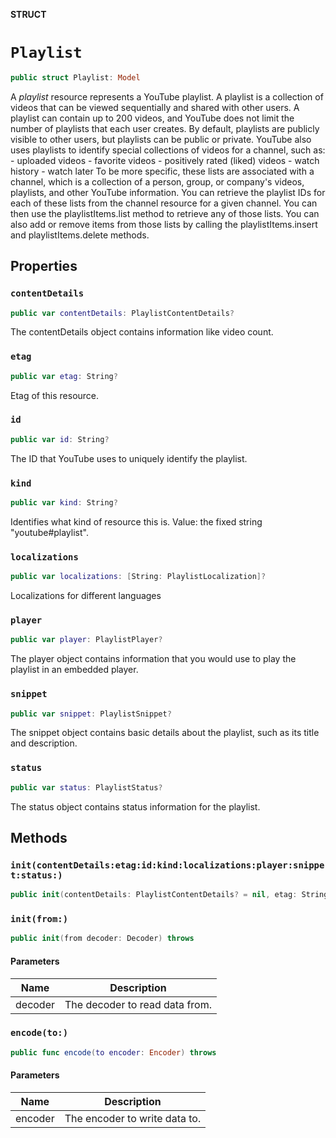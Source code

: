 **STRUCT**

# `Playlist`

```swift
public struct Playlist: Model
```

A *playlist* resource represents a YouTube playlist. A playlist is a collection of videos that can be viewed sequentially and shared with other users. A playlist can contain up to 200 videos, and YouTube does not limit the number of playlists that each user creates. By default, playlists are publicly visible to other users, but playlists can be public or private. YouTube also uses playlists to identify special collections of videos for a channel, such as: - uploaded videos - favorite videos - positively rated (liked) videos - watch history - watch later To be more specific, these lists are associated with a channel, which is a collection of a person, group, or company's videos, playlists, and other YouTube information. You can retrieve the playlist IDs for each of these lists from the channel resource for a given channel. You can then use the playlistItems.list method to retrieve any of those lists. You can also add or remove items from those lists by calling the playlistItems.insert and playlistItems.delete methods.

## Properties
### `contentDetails`

```swift
public var contentDetails: PlaylistContentDetails?
```

The contentDetails object contains information like video count.

### `etag`

```swift
public var etag: String?
```

Etag of this resource.

### `id`

```swift
public var id: String?
```

The ID that YouTube uses to uniquely identify the playlist.

### `kind`

```swift
public var kind: String?
```

Identifies what kind of resource this is. Value: the fixed string "youtube#playlist".

### `localizations`

```swift
public var localizations: [String: PlaylistLocalization]?
```

Localizations for different languages

### `player`

```swift
public var player: PlaylistPlayer?
```

The player object contains information that you would use to play the playlist in an embedded player.

### `snippet`

```swift
public var snippet: PlaylistSnippet?
```

The snippet object contains basic details about the playlist, such as its title and description.

### `status`

```swift
public var status: PlaylistStatus?
```

The status object contains status information for the playlist.

## Methods
### `init(contentDetails:etag:id:kind:localizations:player:snippet:status:)`

```swift
public init(contentDetails: PlaylistContentDetails? = nil, etag: String? = nil, id: String? = nil, kind: String? = nil, localizations: [String: PlaylistLocalization]? = nil, player: PlaylistPlayer? = nil, snippet: PlaylistSnippet? = nil, status: PlaylistStatus? = nil)
```

### `init(from:)`

```swift
public init(from decoder: Decoder) throws
```

#### Parameters

| Name | Description |
| ---- | ----------- |
| decoder | The decoder to read data from. |

### `encode(to:)`

```swift
public func encode(to encoder: Encoder) throws
```

#### Parameters

| Name | Description |
| ---- | ----------- |
| encoder | The encoder to write data to. |